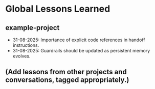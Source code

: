 # Global Lessons Learned

## example-project
- 31-08-2025: Importance of explicit code references in handoff instructions.
- 31-08-2025: Guardrails should be updated as persistent memory evolves.

## (Add lessons from other projects and conversations, tagged appropriately.)